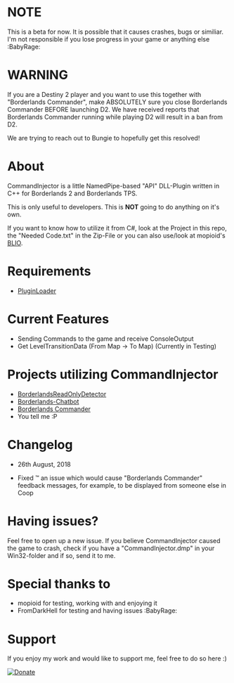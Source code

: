 # NOTE
This is a beta for now. It is possible that it causes crashes, bugs or similiar. I'm not responsible if you lose progress in your game or anything else :BabyRage:

# WARNING
If you are a Destiny 2 player and you want to use this together with "Borderlands Commander", make ABSOLUTELY sure you close Borderlands Commander BEFORE launching D2. We have received reports that Borderlands Commander running while playing D2 will result in a ban from D2.

We are trying to reach out to Bungie to hopefully get this resolved!

# About
CommandInjector is a little NamedPipe-based "API" DLL-Plugin written in C++ for Borderlands 2 and Borderlands TPS.

This is only useful to developers. This is **NOT** going to do anything on it's own.

If you want to know how to utilize it from C#, look at the Project in this repo, the "Needed Code.txt" in the Zip-File or 
you can also use/look at mopioid's [BLIO](https://github.com/mopioid/BLIO).

# Requirements
- [PluginLoader](https://github.com/c0dycode/BorderlandsPluginLoader)


# Current Features
- Sending Commands to the game and receive ConsoleOutput
- Get LevelTransitionData (From Map -> To Map) (Currently in Testing)

# Projects utilizing CommandInjector
- [BorderlandsReadOnlyDetector](https://github.com/FromDarkHell/BorderlandsReadOnlyDetector)
- [Borderlands-Chatbot](https://github.com/mopioid/Borderlands-Chatbot)
- [Borderlands Commander](https://github.com/mopioid/Borderlands-Commander)
- You tell me :P

# Changelog
* 26th August, 2018
- Fixed :tm: an issue which would cause "Borderlands Commander" feedback messages, for example, to be displayed from someone else in Coop

# Having issues?
Feel free to open up a new issue. 
If you believe CommandInjector caused the game to crash, check if you have a "CommandInjector.dmp" in your Win32-folder and if so, send it to me.

# Special thanks to
- mopioid for testing, working with and enjoying it
- FromDarkHell for testing and having issues :BabyRage:
 
# Support
If you enjoy my work and would like to support me, feel free to do so here :)

[![Donate](https://img.shields.io/badge/Donate-PayPal-green.svg)](https://www.paypal.com/cgi-bin/webscr?cmd=_s-xclick&hosted_button_id=CRVHLK9MURS9Q)
